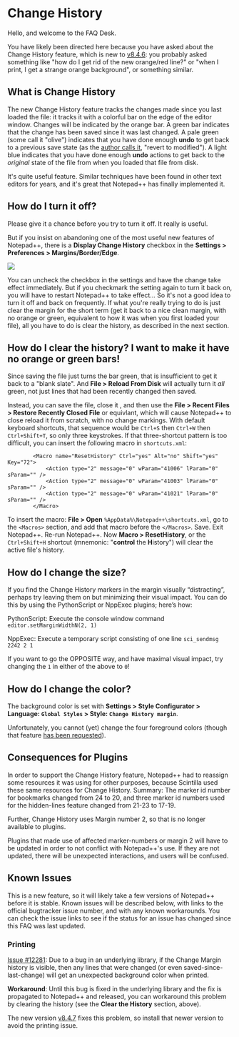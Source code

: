 # Change History

Hello, and welcome to the FAQ Desk.

You have likely been directed here because you have asked about the Change History feature, which is new to [v8.4.6](https://github.com/notepad-plus-plus/notepad-plus-plus/wiki/Changes#846): you probably asked something like "how do I get rid of the new orange/red line?" or "when I print, I get a strange orange background", or something similar.

## What is Change History

The new Change History feature tracks the changes made since you last loaded the file: it tracks it with a colorful bar on the edge of the editor window.  Changes will be indicated by the orange bar.  A green bar indicates that the change has been saved since it was last changed.  A pale green (some call it "olive") indicates that you have done enough **undo** to get back to a previous save state (as the [author calls it](https://notepad-plus-plus.org/news/v846-released/), "revert to modified").  A light blue indicates that you have done enough **undo** actions to get back to the _original_ state of the file from when you loaded that file from disk.

It's quite useful feature.  Similar techniques have been found in other text editors for years, and it's great that Notepad++ has finally implemented it.

## How do I turn it off?

Please give it a chance before you try to turn it off.  It really is useful.

But if you insist on abandoning one of the most useful new features of Notepad++, there is a **Display Change History** checkbox in the **Settings > Preferences > Margins/Border/Edge**.  

![](https://community.notepad-plus-plus.org/assets/uploads/files/1664445587834-93039d56-a88b-4351-9bb6-7a03ca5dbd67-capture-d-%C3%A9cran-2022-09-29-115124.png)

You can uncheck the checkbox in the settings and have the change take effect immediately.  But if you checkmark the setting again to turn it back on, you will have to restart Notepad++ to take effect... So it's not a good idea to turn it off and back on frequently.  If what you're really trying to do is just clear the margin for the short term (get it back to a nice clean margin, with no orange or green, equivalent to how it was when you first loaded your file), all you have to do is clear the history, as described in the next section.

## How do I clear the history? I want to make it have no orange or green bars!

Since saving the file just turns the bar green, that is insufficient to get it back to a "blank slate".  And **File > Reload From Disk** will actually turn it _all_ green, not just lines that had been recently changed then saved.  

Instead, you can save the file, close it , and then use the **File > Recent Files > Restore Recently Closed File** or equivlant, which will cause Notepad++ to close reload it from scratch, with no change markings.  With default keyboard shortcuts, that sequence would be `Ctrl+S` then `Ctrl+W` then `Ctrl+Shift+T`, so only three keystrokes.  If that three-shortcut pattern is too difficult, you can insert the following macro in `shortcuts.xml`:

```
        <Macro name="ResetHistory" Ctrl="yes" Alt="no" Shift="yes" Key="72">
            <Action type="2" message="0" wParam="41006" lParam="0" sParam="" />
            <Action type="2" message="0" wParam="41003" lParam="0" sParam="" />
            <Action type="2" message="0" wParam="41021" lParam="0" sParam="" />
        </Macro>
```

To insert the macro: **File > Open** `%AppData%\Notepad++\shortcuts.xml`, go to the `<Macros>` section, and add that macro before the `</Macros>`.  Save. Exit Notepad++.  Re-run Notepad++.  Now **Macro > ResetHistory**, or the `Ctrl+Shift+H` shortcut (mnemonic: "**control** the **H**istory") will clear the active file's history.

## How do I change the size?

If you find the Change History markers in the margin visually “distracting”, perhaps try leaving them on but minimizing their visual impact. You can do this by using the PythonScript or NppExec plugins; here’s how:

PythonScript: Execute the console window command `editor.setMarginWidthN(2, 1)`

NppExec: Execute a temporary script consisting of one line `sci_sendmsg 2242 2 1`

If you want to go the OPPOSITE way, and have maximal visual impact, try changing the `1` in either of the above to `0`!

## How do I change the color?

The background color is set with **Settings > Style Configurator > Language: `Global Styles` > Style: `Change History margin`**.  

Unfortunately, you cannot (yet) change the four foreground colors (though that feature [has been requested](https://github.com/notepad-plus-plus/notepad-plus-plus/issues/12321)).

## Consequences for Plugins

In order to support the Change History feature, Notepad++ had to reassign some resources it was using for other purposes, because Scintilla used these same resources for Change History. Summary: The marker id number for bookmarks changed from 24 to 20, and three marker id numbers used for the hidden-lines feature changed from 21-23 to 17-19.

Further, Change History uses Margin number 2, so that is no longer available to plugins.

Plugins that made use of affected marker-numbers or margin 2 will have to be updated in order to not conflict with Notepad++'s use.  If they are not updated, there will be unexpected interactions, and users will be confused.

## Known Issues

This is a new feature, so it will likely take a few versions of Notepad++ before it is stable.  Known issues will be described below, with links to the official bugtracker issue number, and with any known workarounds.  You can check the issue links to see if the status for an issue has changed since this FAQ was last updated.

### Printing

[Issue #12281](https://github.com/notepad-plus-plus/notepad-plus-plus/issues/12281): Due to a bug in an underlying library, if the Change Margin history is visible, then any lines that were changed (or even saved-since-last-change) will get an unexpected background color when printed.  

**Workaround**: Until this bug is fixed in the underlying library and the fix is propagated to Notepad++ and released, you can workaround this problem by clearing the history (see the **Clear the History** section, above).

The new version [v8.4.7](https://community.notepad-plus-plus.org/topic/23696/notepad-v8-4-7-release-candidate/10) fixes this problem, so install that newer version to avoid the printing issue.